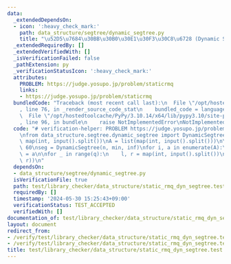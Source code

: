 ```yaml
---
data:
  _extendedDependsOn:
  - icon: ':heavy_check_mark:'
    path: data_structure/segtree/dynamic_segtree.py
    title: "\u52D5\u7684\u30BB\u30B0\u30E1\u30F3\u30C8\u6728 (Dynamic Segment Tree)"
  _extendedRequiredBy: []
  _extendedVerifiedWith: []
  _isVerificationFailed: false
  _pathExtension: py
  _verificationStatusIcon: ':heavy_check_mark:'
  attributes:
    PROBLEM: https://judge.yosupo.jp/problem/staticrmq
    links:
    - https://judge.yosupo.jp/problem/staticrmq
  bundledCode: "Traceback (most recent call last):\n  File \"/opt/hostedtoolcache/PyPy/3.10.14/x64/lib/pypy3.10/site-packages/onlinejudge_verify/documentation/build.py\"\
    , line 76, in _render_source_code_stat\n    bundled_code = language.bundle(\n\
    \  File \"/opt/hostedtoolcache/PyPy/3.10.14/x64/lib/pypy3.10/site-packages/onlinejudge_verify/languages/python.py\"\
    , line 96, in bundle\n    raise NotImplementedError\nNotImplementedError\n"
  code: "# verification-helper: PROBLEM https://judge.yosupo.jp/problem/staticrmq\n\
    \nfrom data_structure.segtree.dynamic_segtree import DynamicSegtree\n\nn, q =\
    \ map(int, input().split())\nA = list(map(int, input().split()))\n\ninf = 1 <<\
    \ 60\nseg = DynamicSegtree(n, min, inf)\nfor i, a in enumerate(A):\n    seg[i]\
    \ = a\n\nfor _ in range(q):\n    l, r = map(int, input().split())\n    print(seg.prod(l,\
    \ r))\n"
  dependsOn:
  - data_structure/segtree/dynamic_segtree.py
  isVerificationFile: true
  path: test/library_checker/data_structure/static_rmq_dyn_segtree.test.py
  requiredBy: []
  timestamp: '2024-05-30 15:25:43+09:00'
  verificationStatus: TEST_ACCEPTED
  verifiedWith: []
documentation_of: test/library_checker/data_structure/static_rmq_dyn_segtree.test.py
layout: document
redirect_from:
- /verify/test/library_checker/data_structure/static_rmq_dyn_segtree.test.py
- /verify/test/library_checker/data_structure/static_rmq_dyn_segtree.test.py.html
title: test/library_checker/data_structure/static_rmq_dyn_segtree.test.py
---
```

